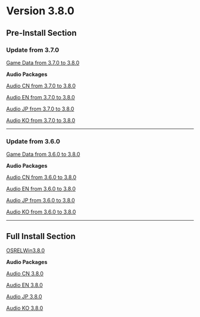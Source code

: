 # Version 3.8.0

## Pre-Install Section

### Update from 3.7.0

[Game Data from 3.7.0 to 3.8.0](https://autopatchhk.yuanshen.com/client_app/update/hk4e_global/10/game_3.7.0_3.8.0_hdiff_wCu26d7XVB51UQbi.zip)

**Audio Packages**

[Audio CN from 3.7.0 to 3.8.0](https://autopatchhk.yuanshen.com/client_app/update/hk4e_global/10/zh-cn_3.7.0_3.8.0_hdiff_iouZLFje3a1nfxD5.zip)

[Audio EN from 3.7.0 to 3.8.0](https://autopatchhk.yuanshen.com/client_app/update/hk4e_global/10/en-us_3.7.0_3.8.0_hdiff_g4YF0QKZoAx1SBci.zip)

[Audio JP from 3.7.0 to 3.8.0](https://autopatchhk.yuanshen.com/client_app/update/hk4e_global/10/ja-jp_3.7.0_3.8.0_hdiff_femTrvp6gAP05RM1.zip)

[Audio KO from 3.7.0 to 3.8.0](https://autopatchhk.yuanshen.com/client_app/update/hk4e_global/10/ko-kr_3.7.0_3.8.0_hdiff_0mETUysXGcKuRja2.zip)

----

### Update from 3.6.0

[Game Data from 3.6.0 to 3.8.0](https://autopatchhk.yuanshen.com/client_app/update/hk4e_global/10/game_3.6.0_3.8.0_hdiff_y846MR7XilnIdUoK.zip)

**Audio Packages**

[Audio CN from 3.6.0 to 3.8.0](https://autopatchhk.yuanshen.com/client_app/update/hk4e_global/10/zh-cn_3.6.0_3.8.0_hdiff_s67RMzLSKN09IljC.zip)

[Audio EN from 3.6.0 to 3.8.0](https://autopatchhk.yuanshen.com/client_app/update/hk4e_global/10/en-us_3.6.0_3.8.0_hdiff_qTPOvM2gpjHyakWZ.zip)

[Audio JP from 3.6.0 to 3.8.0](https://autopatchhk.yuanshen.com/client_app/update/hk4e_global/10/ja-jp_3.6.0_3.8.0_hdiff_CqTocjlFw2s4POrB.zip)

[Audio KO from 3.6.0 to 3.8.0](https://autopatchhk.yuanshen.com/client_app/update/hk4e_global/10/ko-kr_3.6.0_3.8.0_hdiff_6fNz8wbocdnYOD1Q.zip)

----

## Full Install Section

[OSRELWin3.8.0](https://autopatchhk.yuanshen.com/client_app/download/pc_zip/20230625120419_BEKxsz5x6A7uZvGW/GenshinImpact_3.8.0.zip)

**Audio Packages**

[Audio CN 3.8.0](https://autopatchhk.yuanshen.com/client_app/download/pc_zip/20230625120419_BEKxsz5x6A7uZvGW/Audio_Chinese_3.8.0.zip)

[Audio EN 3.8.0](https://autopatchhk.yuanshen.com/client_app/download/pc_zip/20230625120419_BEKxsz5x6A7uZvGW/Audio_English(US)_3.8.0.zip)

[Audio JP 3.8.0](https://autopatchhk.yuanshen.com/client_app/download/pc_zip/20230625120419_BEKxsz5x6A7uZvGW/Audio_Japanese_3.8.0.zip)

[Audio KO 3.8.0](https://autopatchhk.yuanshen.com/client_app/download/pc_zip/20230625120419_BEKxsz5x6A7uZvGW/Audio_Korean_3.8.0.zip)

